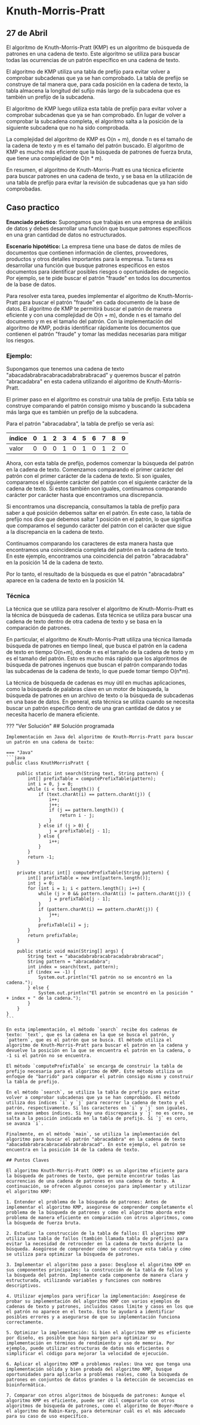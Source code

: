 # Knuth-Morris-Pratt
## 27 de Abril

El algoritmo de Knuth-Morris-Pratt (KMP) es un algoritmo de búsqueda de patrones en una cadena de texto. Este algoritmo se utiliza para buscar todas las ocurrencias de un patrón específico en una cadena de texto.

El algoritmo de KMP utiliza una tabla de prefijo para evitar volver a comprobar subcadenas que ya se han comprobado. La tabla de prefijo se construye de tal manera que, para cada posición en la cadena de texto, la tabla almacena la longitud del sufijo más largo de la subcadena que es también un prefijo de la subcadena.

El algoritmo de KMP luego utiliza esta tabla de prefijo para evitar volver a comprobar subcadenas que ya se han comprobado. En lugar de volver a comprobar la subcadena completa, el algoritmo salta a la posición de la siguiente subcadena que no ha sido comprobada.

La complejidad del algoritmo de KMP es O(n + m), donde n es el tamaño de la cadena de texto y m es el tamaño del patrón buscado. El algoritmo de KMP es mucho más eficiente que la búsqueda de patrones de fuerza bruta, que tiene una complejidad de O(n * m).

En resumen, el algoritmo de Knuth-Morris-Pratt es una técnica eficiente para buscar patrones en una cadena de texto, y se basa en la utilización de una tabla de prefijo para evitar la revisión de subcadenas que ya han sido comprobadas.

## Caso practico

**Enunciado práctico:** Supongamos que trabajas en una empresa de análisis de datos y debes desarrollar una función que busque patrones específicos en una gran cantidad de datos no estructurados. 

**Escenario hipotético:** La empresa tiene una base de datos de miles de documentos que contienen información de clientes, proveedores, productos y otros detalles importantes para la empresa. Tu tarea es desarrollar una función que busque patrones específicos en estos documentos para identificar posibles riesgos o oportunidades de negocio. Por ejemplo, se te pide buscar el patrón "fraude" en todos los documentos de la base de datos.

Para resolver esta tarea, puedes implementar el algoritmo de Knuth-Morris-Pratt para buscar el patrón "fraude" en cada documento de la base de datos. El algoritmo de KMP te permitirá buscar el patrón de manera eficiente y con una complejidad de O(n + m), donde n es el tamaño del documento y m es el tamaño del patrón. Con la implementación del algoritmo de KMP, podrás identificar rápidamente los documentos que contienen el patrón "fraude" y tomar las medidas necesarias para mitigar los riesgos.

### Ejemplo:

Supongamos que tenemos una cadena de texto "abacadabrabracabracadabrabrabracad" y queremos buscar el patrón "abracadabra" en esta cadena utilizando el algoritmo de Knuth-Morris-Pratt.

El primer paso en el algoritmo es construir una tabla de prefijo. Esta tabla se construye comparando el patrón consigo mismo y buscando la subcadena más larga que es también un prefijo de la subcadena.

Para el patrón "abracadabra", la tabla de prefijo se vería así:

| índice | 0 | 1 | 2 | 3 | 4 | 5 | 6 | 7 | 8 | 9 |
|--------|---|---|---|---|---|---|---|---|---|---|
| valor  | 0 | 0 | 0 | 1 | 0 | 1 | 0 | 1 | 2 | 0 |

Ahora, con esta tabla de prefijo, podemos comenzar la búsqueda del patrón en la cadena de texto. Comenzamos comparando el primer carácter del patrón con el primer carácter de la cadena de texto. Si son iguales, comparamos el siguiente carácter del patrón con el siguiente carácter de la cadena de texto. Si estos también son iguales, continuamos comparando carácter por carácter hasta que encontramos una discrepancia.

Si encontramos una discrepancia, consultamos la tabla de prefijo para saber a qué posición debemos saltar en el patrón. En este caso, la tabla de prefijo nos dice que debemos saltar 1 posición en el patrón, lo que significa que comparamos el segundo carácter del patrón con el carácter que sigue a la discrepancia en la cadena de texto.

Continuamos comparando los caracteres de esta manera hasta que encontramos una coincidencia completa del patrón en la cadena de texto. En este ejemplo, encontramos una coincidencia del patrón "abracadabra" en la posición 14 de la cadena de texto.

Por lo tanto, el resultado de la búsqueda es que el patrón "abracadabra" aparece en la cadena de texto en la posición 14.

### Técnica

La técnica que se utiliza para resolver el algoritmo de Knuth-Morris-Pratt es la técnica de búsqueda de cadenas. Esta técnica se utiliza para buscar una cadena de texto dentro de otra cadena de texto y se basa en la comparación de patrones.

En particular, el algoritmo de Knuth-Morris-Pratt utiliza una técnica llamada búsqueda de patrones en tiempo lineal, que busca el patrón en la cadena de texto en tiempo O(n+m), donde n es el tamaño de la cadena de texto y m es el tamaño del patrón. Esto es mucho más rápido que los algoritmos de búsqueda de patrones ingenuos que buscan el patrón comparando todas las subcadenas de la cadena de texto, lo que puede tomar tiempo O(n*m).

La técnica de búsqueda de cadenas es muy útil en muchas aplicaciones, como la búsqueda de palabras clave en un motor de búsqueda, la búsqueda de patrones en un archivo de texto o la búsqueda de subcadenas en una base de datos. En general, esta técnica se utiliza cuando se necesita buscar un patrón específico dentro de una gran cantidad de datos y se necesita hacerlo de manera eficiente.

??? "Ver Solución" 
    ## Solución programada

    Implementación en Java del algoritmo de Knuth-Morris-Pratt para buscar un patrón en una cadena de texto:

    === "Java"
    ```java
    public class KnuthMorrisPratt {

        public static int search(String text, String pattern) {
            int[] prefixTable = computePrefixTable(pattern);
            int i = 0, j = 0;
            while (i < text.length()) {
                if (text.charAt(i) == pattern.charAt(j)) {
                    i++;
                    j++;
                    if (j == pattern.length()) {
                        return i - j;
                    }
                } else if (j > 0) {
                    j = prefixTable[j - 1];
                } else {
                    i++;
                }
            }
            return -1;
        }

        private static int[] computePrefixTable(String pattern) {
            int[] prefixTable = new int[pattern.length()];
            int j = 0;
            for (int i = 1; i < pattern.length(); i++) {
                while (j > 0 && pattern.charAt(i) != pattern.charAt(j)) {
                    j = prefixTable[j - 1];
                }
                if (pattern.charAt(i) == pattern.charAt(j)) {
                    j++;
                }
                prefixTable[i] = j;
            }
            return prefixTable;
        }

        public static void main(String[] args) {
            String text = "abacadabrabracabracadabrabrabracad";
            String pattern = "abracadabra";
            int index = search(text, pattern);
            if (index == -1) {
                System.out.println("El patrón no se encontró en la cadena.");
            } else {
                System.out.println("El patrón se encontró en la posición " + index + " de la cadena.");
            }
        }
    }
    ```

    En esta implementación, el método `search` recibe dos cadenas de texto: `text`, que es la cadena en la que se busca el patrón, y `pattern`, que es el patrón que se busca. El método utiliza el algoritmo de Knuth-Morris-Pratt para buscar el patrón en la cadena y devuelve la posición en la que se encuentra el patrón en la cadena, o -1 si el patrón no se encuentra.

    El método `computePrefixTable` se encarga de construir la tabla de prefijo necesaria para el algoritmo de KMP. Este método utiliza un enfoque de "barrido" para comparar el patrón consigo mismo y construir la tabla de prefijo.

    En el método `search`, se utiliza la tabla de prefijo para evitar volver a comprobar subcadenas que ya se han comprobado. El método utiliza dos índices `i` y `j` para recorrer la cadena de texto y el patrón, respectivamente. Si los caracteres en `i` y `j` son iguales, se avanzan ambos índices. Si hay una discrepancia y `j` no es cero, se salta a la posición indicada en la tabla de prefijo. Si `j` es cero, se avanza `i`.

    Finalmente, en el método `main`, se utiliza la implementación del algoritmo para buscar el patrón "abracadabra" en la cadena de texto "abacadabrabracabracadabrabrabracad". En este ejemplo, el patrón se encuentra en la posición 14 de la cadena de texto.

    ## Puntos Claves

    El algoritmo Knuth-Morris-Pratt (KMP) es un algoritmo eficiente para la búsqueda de patrones de texto, que permite encontrar todas las ocurrencias de una cadena de patrones en una cadena de texto. A continuación, se ofrecen algunos consejos para implementar y utilizar el algoritmo KMP:

    1. Entender el problema de la búsqueda de patrones: Antes de implementar el algoritmo KMP, asegúrese de comprender completamente el problema de la búsqueda de patrones y cómo el algoritmo aborda este problema de manera eficiente en comparación con otros algoritmos, como la búsqueda de fuerza bruta.

    2. Estudiar la construcción de la tabla de fallos: El algoritmo KMP utiliza una tabla de fallos (también llamada tabla de prefijos) para evitar la necesidad de retroceder en la cadena de texto durante la búsqueda. Asegúrese de comprender cómo se construye esta tabla y cómo se utiliza para optimizar la búsqueda de patrones.

    3. Implementar el algoritmo paso a paso: Desglose el algoritmo KMP en sus componentes principales: la construcción de la tabla de fallos y la búsqueda del patrón. Implemente cada componente de manera clara y estructurada, utilizando variables y funciones con nombres descriptivos.

    4. Utilizar ejemplos para verificar la implementación: Asegúrese de probar su implementación del algoritmo KMP con varios ejemplos de cadenas de texto y patrones, incluidos casos límite y casos en los que el patrón no aparece en el texto. Esto le ayudará a identificar posibles errores y a asegurarse de que su implementación funciona correctamente.

    5. Optimizar la implementación: Si bien el algoritmo KMP es eficiente por diseño, es posible que haya margen para optimizar su implementación en términos de rendimiento y uso de memoria. Por ejemplo, puede utilizar estructuras de datos más eficientes o simplificar el código para mejorar la velocidad de ejecución.

    6. Aplicar el algoritmo KMP a problemas reales: Una vez que tenga una implementación sólida y bien probada del algoritmo KMP, busque oportunidades para aplicarlo a problemas reales, como la búsqueda de patrones en conjuntos de datos grandes o la detección de secuencias en bioinformática.

    7. Comparar con otros algoritmos de búsqueda de patrones: Aunque el algoritmo KMP es eficiente, puede ser útil compararlo con otros algoritmos de búsqueda de patrones, como el algoritmo de Boyer-Moore o el algoritmo de Rabin-Karp, para determinar cuál es el más adecuado para su caso de uso específico.